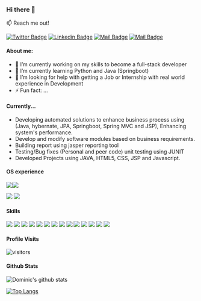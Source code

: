 ### Hi there 👋


:mailbox: Reach me out!

[![Twitter Badge](https://img.shields.io/badge/-@101Dominic-1ca0f1?style=flat&labelColor=1ca0f1&logo=twitter&logoColor=white&link=https://twitter.com/101Dominic)](https://twitter.com/101Dominic) [![Linkedin Badge](https://img.shields.io/badge/dominic-kgoete-0211318a?style=flat&labelColor=0211318a&logo=linkedin&logoColor=white)](https://www.linkedin.com/in/dominic-kgoete-0211318a/) [![Mail Badge](https://img.shields.io/badge/-@_domi_02-e84393?style=flat&labelColor=e84393&logo=instagram&logoColor=white)](https://www.instagram.com/_domi_02/) [![Mail Badge](https://img.shields.io/badge/-dkgoete-c0392b?style=flat&labelColor=c0392b&logo=gmail&logoColor=white)](mailto:dkgoete@gmail.com)


#### About me:

- 🔭 I’m currently working on my skills to become a full-stack developer
- 🌱 I’m currently learning Python and Java (Springboot)
- 🤔 I’m looking for help with getting a Job or Internship with real world experience in Development
- ⚡ Fun fact: ...

#### Currently...
- Developing automated solutions to enhance business process using (Java, hybernate, JPA, Springboot, Spring MVC and JSP), Enhancing system's performance.
- Develop and modify software modules based on business requirements.
- Building report using jasper reporting tool
- Testing/Bug fixes (Personal and peer code) unit testing using JUNIT
- Developed Projects using JAVA, HTML5, CSS, JSP and Javascript.

#### OS experience

<img src="https://img.shields.io/badge/Android-3DDC84?style=for-the-badge&logo=android&logoColor=white" /><img src="https://img.shields.io/badge/iOS-000000?style=for-the-badge&logo=ios&logoColor=white" />

<img src="https://img.shields.io/badge/Ubuntu-E95420?style=for-the-badge&logo=ubuntu&logoColor=white" />

<img src="https://img.shields.io/badge/Windows-0078D6?style=for-the-badge&logo=windows&logoColor=white" />


#### Skills

<img src="https://img.shields.io/badge/Python-3776AB?style=for-the-badge&logo=python&logoColor=white" />

<img src="https://img.shields.io/badge/HTML-239120?style=for-the-badge&logo=html5&logoColor=white" />

<img src="https://img.shields.io/badge/CSS-239120?style=for-the-badge&logo=css3&logoColor=white" />

<img src="https://img.shields.io/badge/JavaScript-F7DF1E?style=for-the-badge&logo=javascript&logoColor=black" />

<img src="https://img.shields.io/badge/Javascript-323330?style=for-the-badge&logo=javascript&logoColor=F7DF1E" />

<img src="https://img.shields.io/badge/HTML5-E34F26?style=for-the-badge&logo=html5&logoColor=white" />

<img src="https://img.shields.io/badge/Java-ED8B00?style=for-the-badge&logo=java&logoColor=white" />

<img src="https://img.shields.io/badge/Markdown-000000?style=for-the-badge&logo=markdown&logoColor=white" />

<img src="https://img.shields.io/badge/Spring-6DB33F?style=for-the-badge&logo=spring&logoColor=white" />

<img src="https://img.shields.io/badge/MySQL-00000F?style=for-the-badge&logo=mysql&logoColor=white" />

<img src="https://img.shields.io/badge/Microsoft_Excel-217346?style=for-the-badge&logo=microsoft-excel&logoColor=white" />

<img src="https://img.shields.io/badge/Microsoft_PowerPoint-B7472A?style=for-the-badge&logo=microsoft-powerpoint&logoColor=white" />

<img src="https://img.shields.io/badge/Microsoft_Office-D83B01?style=for-the-badge&logo=microsoft-office&logoColor=white" />

<img src="https://img.shields.io/badge/Microsoft_Word-2B579A?style=for-the-badge&logo=microsoft-word&logoColor=white" />



#### Profile Visits

![visitors](https://visitor-badge.glitch.me/badge?page_id=lorthbroth.lorthbroth)

#### Github Stats
![Dominic's github stats](https://github-readme-stats.vercel.app/api?username=lorthbroth&count_private=true&theme=tokyonight&hide=contribs,prs)

[![Top Langs](https://github-readme-stats.vercel.app/api/top-langs/?username=lorthbroth&layout=compact)](https://github.com/lorthbroth/github-readme-stats)

